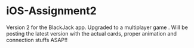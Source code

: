 # iOS-Assignment2
Version 2 for the BlackJack app.
Upgraded to a multiplayer game .
Will be posting the latest version with the actual cards, proper animation and connection stuffs ASAP!!
